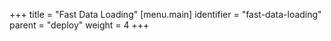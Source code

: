 +++
title = "Fast Data Loading"
[menu.main]
  identifier = "fast-data-loading"
  parent = "deploy"
  weight = 4
+++
